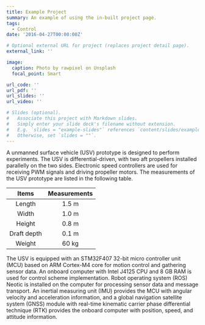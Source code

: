 ```yaml
---
title: Example Project
summary: An example of using the in-built project page.
tags:
  - Control
date: '2016-04-27T00:00:00Z'

# Optional external URL for project (replaces project detail page).
external_link: ''

image:
  caption: Photo by rawpixel on Unsplash
  focal_point: Smart

url_code: ''
url_pdf: ''
url_slides: ''
url_video: ''

# Slides (optional).
#   Associate this project with Markdown slides.
#   Simply enter your slide deck's filename without extension.
#   E.g. `slides = "example-slides"` references `content/slides/example-slides.md`.
#   Otherwise, set `slides = ""`.
---
```


A unmanned surface vehicle (USV) prototype is designed to perform experiments. The USV is differential-driven, with two aft propellers installed parallelly on the two sides. Electronic speed controllers are used for receiving PWM signals and driving propeller motors. The measurements of the USV prototype are listed in the following table.

| Items | Measurements |
|:-------:|:-------:|
| Length | 1.5 m |
| Width | 1.0 m |
| Height | 0.8 m |
| Draft depth | 0.1 m |
| Weight | 60 kg |

The USV is equipped with an STM32F407 32-bit micro controller unit (MCU) based on ARM Cortex-M4 core for motion control and gathering sensor data. An onboard computer with Intel J4125 CPU and 8 GB RAM is used for control scheme implementation. Robot operating system (ROS) Neotic is installed on the computer for processing sensor data and message transport. An inertial measuring unit (IMU) provides the MCU with angular velocity and acceleration information, and a global navigation satellite system (GNSS) module with real-time kinematic carrier phase differential technique (RTK) provides the onboard computer with position, speed, and attitude information. 
